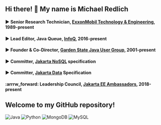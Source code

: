 ## Hi there! :wave: My name is Michael Redlich

#### :arrow_forward: Senior Research Technician, [ExxonMobil Technology & Engineering](https://corporate.exxonmobil.com/), 1989-present
#### :arrow_forward: Lead Editor, Java Queue, [InfoQ](https://www.infoq.com/), 2016-present
#### :arrow_forward: Founder & Co-Director, [Garden State Java User Group](https://gsjug.org/), 2001-present
#### :arrow_forward: Committer, [Jakarta NoSQL](https://jakarta.ee/specifications/nosql/) specification
#### :arrow_forward: Committer, [Jakarta Data](https://jakarta.ee/specifications/data/) Specification
#### :arrrw_forward: Leadership Council, [Jakarta EE Ambassadors](https://jakartaee-ambassadors.io/), 2018-present

## Welcome to my GitHub repository!

![Java](https://img.shields.io/badge/java-%23ED8B00.svg?style=for-the-badge&logo=java&logoColor=white)
![Python](https://img.shields.io/badge/python-3670A0?style=for-the-badge&logo=python&logoColor=ffdd54)
![MongoDB](https://img.shields.io/badge/MongoDB-%234ea94b.svg?style=for-the-badge&logo=mongodb&logoColor=white)
![MySQL](https://img.shields.io/badge/mysql-%2300f.svg?style=for-the-badge&logo=mysql&logoColor=white)

<!--
**mpredli01/mpredli01** is a ✨ _special_ ✨ repository because its `README.md` (this file) appears on your GitHub profile.

Here are some ideas to get you started:

- 🔭 I’m currently working on ...
- 🌱 I’m currently learning ...
- 👯 I’m looking to collaborate on ...
- 🤔 I’m looking for help with ...
- 💬 Ask me about ...
- 📫 How to reach me: ...
- 😄 Pronouns: ...
- ⚡ Fun fact: ...
-->
